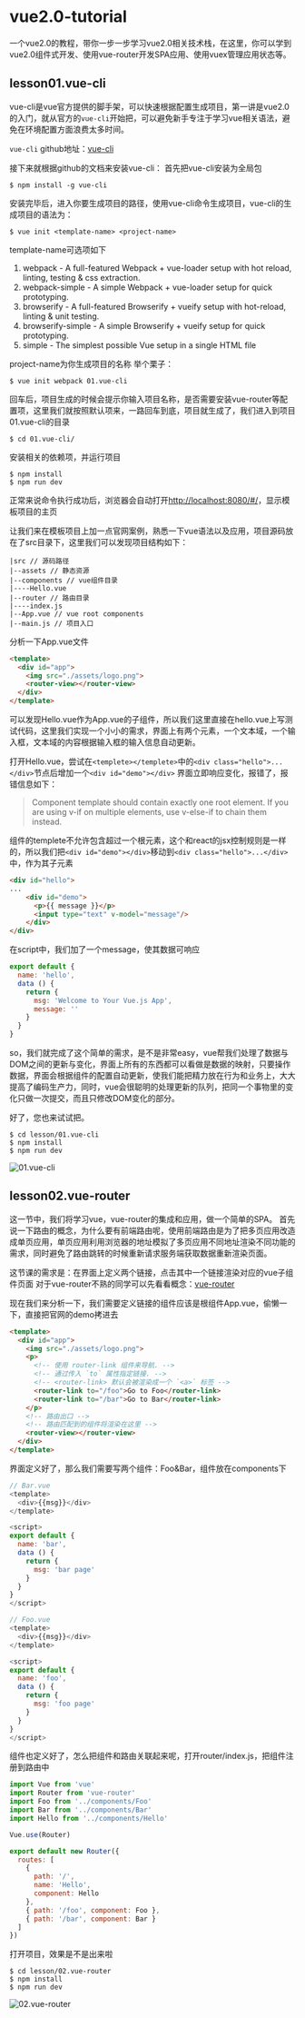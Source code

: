 # vue2.0-tutorial
一个vue2.0的教程，带你一步一步学习vue2.0相关技术栈，在这里，你可以学到vue2.0组件式开发、使用vue-router开发SPA应用、使用vuex管理应用状态等。

## lesson01.vue-cli
vue-cli是vue官方提供的脚手架，可以快速根据配置生成项目，第一讲是vue2.0的入门，就从官方的`vue-cli`开始把，可以避免新手专注于学习vue相关语法，避免在环境配置方面浪费太多时间。

`vue-cli` github地址：[vue-cli](https://github.com/vuejs/vue-cli)

接下来就根据github的文档来安装vue-cli：
首先把vue-cli安装为全局包
````
$ npm install -g vue-cli
````
安装完毕后，进入你要生成项目的路径，使用vue-cli命令生成项目，vue-cli的生成项目的语法为：
````
$ vue init <template-name> <project-name>
````

template-name可选项如下
1. webpack - A full-featured Webpack + vue-loader setup with hot reload, linting, testing & css extraction.
2. webpack-simple - A simple Webpack + vue-loader setup for quick prototyping.
3. browserify - A full-featured Browserify + vueify setup with hot-reload, linting & unit testing.
4. browserify-simple - A simple Browserify + vueify setup for quick prototyping.
5. simple - The simplest possible Vue setup in a single HTML file

project-name为你生成项目的名称
举个栗子：
````
$ vue init webpack 01.vue-cli
````

回车后，项目生成的时候会提示你输入项目名称，是否需要安装vue-router等配置项，这里我们就按照默认项来，一路回车到底，项目就生成了，我们进入到项目01.vue-cli的目录
````
$ cd 01.vue-cli/
````

安装相关的依赖项，并运行项目
````
$ npm install
$ npm run dev
````

正常来说命令执行成功后，浏览器会自动打开[http://localhost:8080/#/](http://localhost:8080/#/)，显示模板项目的主页

让我们来在模板项目上加一点官网案例，熟悉一下vue语法以及应用，项目源码放在了src目录下，这里我们可以发现项目结构如下：
````
|src // 源码路径
|--assets // 静态资源
|--components // vue组件目录
|----Hello.vue 
|--router // 路由目录
|----index.js
|--App.vue // vue root components
|--main.js // 项目入口
````
分析一下App.vue文件
````html
<template>
  <div id="app">
    <img src="./assets/logo.png">
    <router-view></router-view>
  </div>
</template>
````
可以发现Hello.vue作为App.vue的子组件，所以我们这里直接在hello.vue上写测试代码，这里我们实现一个小小的需求，界面上有两个元素，一个文本域，一个输入框，文本域的内容根据输入框的输入信息自动更新。

打开Hello.vue，尝试在`<templete></templete>`中的`<div class="hello">...</div>`节点后增加一个`<div id="demo"></div>`
界面立即响应变化，报错了，报错信息如下：
>Component template should contain exactly one root element. If you are using v-if on multiple elements, use v-else-if to chain them instead.

组件的templete不允许包含超过一个根元素，这个和react的jsx控制规则是一样的，所以我们把`<div id="demo"></div>`移动到`<div class="hello">...</div>`中，作为其子元素
````html
<div id="hello">
...
    <div id="demo">
      <p>{{ message }}</p>
      <input type="text" v-model="message"/>
    </div>
</div>
````
在script中，我们加了一个message，使其数据可响应
````javascript
export default {
  name: 'hello',
  data () {
    return {
      msg: 'Welcome to Your Vue.js App',
      message: ''
    }
  }
}
````

so，我们就完成了这个简单的需求，是不是非常easy，vue帮我们处理了数据与DOM之间的更新与变化，界面上所有的东西都可以看做是数据的映射，只要操作数据，界面会根据组件的配置自动更新，使我们能把精力放在行为和业务上，大大提高了编码生产力，同时，vue会很聪明的处理更新的队列，把同一个事物里的变化只做一次提交，而且只修改DOM变化的部分。

好了，您也来试试把。

````
$ cd lesson/01.vue-cli
$ npm install
$ npm run dev
````
![01.vue-cli](./static/images/01.png)

## lesson02.vue-router
这一节中，我们将学习vue，vue-router的集成和应用，做一个简单的SPA。
首先说一下路由的概念，为什么要有前端路由呢，使用前端路由是为了把多页应用改造成单页应用，单页应用利用浏览器的地址模拟了多页应用不同地址渲染不同功能的需求，同时避免了路由跳转的时候重新请求服务端获取数据重新渲染页面。

这节课的需求是：在界面上定义两个链接，点击其中一个链接渲染对应的vue子组件页面
对于vue-router不熟的同学可以先看看概念：[vue-router](https://router.vuejs.org/zh-cn/)

现在我们来分析一下，我们需要定义链接的组件应该是根组件App.vue，偷懒一下，直接把官网的demo拷进去
````html
<template>
  <div id="app">
    <img src="./assets/logo.png">
    <p>
      <!-- 使用 router-link 组件来导航. -->
      <!-- 通过传入 `to` 属性指定链接. -->
      <!-- <router-link> 默认会被渲染成一个 `<a>` 标签 -->
      <router-link to="/foo">Go to Foo</router-link>
      <router-link to="/bar">Go to Bar</router-link>
    </p>
    <!-- 路由出口 -->
    <!-- 路由匹配到的组件将渲染在这里 -->
    <router-view></router-view>
  </div>
</template>
````

界面定义好了，那么我们需要写两个组件：Foo&Bar，组件放在components下
````javascript
// Bar.vue
<template>
  <div>{{msg}}</div>
</template>

<script>
export default {
  name: 'bar',
  data () {
    return {
      msg: 'bar page'
    }
  }
}
</script>
````

````javascript
// Foo.vue
<template>
  <div>{{msg}}</div>
</template>

<script>
export default {
  name: 'foo',
  data () {
    return {
      msg: 'foo page'
    }
  }
}
</script>
````

组件也定义好了，怎么把组件和路由关联起来呢，打开router/index.js，把组件注册到路由中
````javascript
import Vue from 'vue'
import Router from 'vue-router'
import Foo from '../components/Foo'
import Bar from '../components/Bar'
import Hello from '../components/Hello'

Vue.use(Router)

export default new Router({
  routes: [
    {
      path: '/',
      name: 'Hello',
      component: Hello
    },
    { path: '/foo', component: Foo },
    { path: '/bar', component: Bar }
  ]
})

````

打开项目，效果是不是出来啦
````
$ cd lesson/02.vue-router
$ npm install
$ npm run dev
````
![02.vue-router](./static/images/02.png)